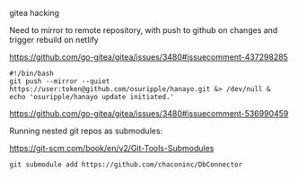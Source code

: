 gitea hacking

Need to mirror to remote repository, with push to github on changes and trigger rebuild on netlify

https://github.com/go-gitea/gitea/issues/3480#issuecomment-437298285

``` 
#!/bin/bash
git push --mirror --quiet https://user:token@github.com/osuripple/hanayo.git &> /dev/null &
echo 'osuripple/hanayo update initiated.'
```

https://github.com/go-gitea/gitea/issues/3480#issuecomment-536990459

Running nested git repos as submodules:

https://git-scm.com/book/en/v2/Git-Tools-Submodules

`git submodule add https://github.com/chaconinc/DbConnector`
